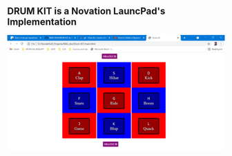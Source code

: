 ## DRUM KIT is a Novation LauncPad's Implementation
<img src="https://github.com/ShivamS2201/WEB-DEV/blob/main/DRUM-KIT/Drum%20kit%20-%20Google%20Chrome%2003-05-2021%2016_05_56.png">
